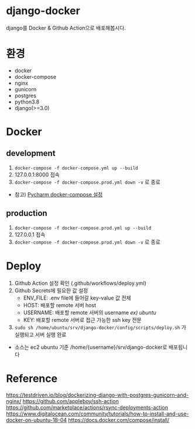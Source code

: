 # django-docker
django를 Docker & Github Action으로 배포해봅시다.

# 환경
- docker 
- docker-compose
- nginx
- gunicorn
- postgres
- python3.8
- django(>=3.0)


# Docker
## development
1. `docker-compose -f docker-compose.yml up --build`
2. 127.0.0.1:8000 접속
3. `docker-compose -f docker-compose.prod.yml down -v` 로 종료

- 참고) [Pycharm docker-compose 설정](https://www.jetbrains.com/help/pycharm/docker-compose.html#working)

## production
1. `docker-compose -f docker-compose.prod.yml up --build`
2. 127.0.0.1 접속
3. `docker-compose -f docker-compose.prod.yml down -v` 로 종료

# Deploy
1. Github Action 설정 확인 (.github/workflows/deploy.yml)
2. Github Secrets에 필요한 값 설정
    - ENV_FILE: .env file에 들어갈 key-value 값 전체
    - HOST: 배포할 remote 서버 host
    - USERNAME: 배포할 remote 서버의 username _ex) ubuntu_
    - KEY: 배포할 remote 서버로 접근 가능한 ssh key 전문
3. `sudo sh /home/ubuntu/srv/django-docker/config/scripts/deploy.sh` 가 실행되고 서버 실행 완료

- 소스는 ec2 ubuntu 기준 /home/{username}/srv/django-docker로 배포됩니다

# Reference
https://testdriven.io/blog/dockerizing-django-with-postgres-gunicorn-and-nginx/
https://github.com/appleboy/ssh-action
https://github.com/marketplace/actions/rsync-deployments-action
https://www.digitalocean.com/community/tutorials/how-to-install-and-use-docker-on-ubuntu-18-04
https://docs.docker.com/compose/install/